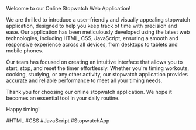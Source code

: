 Welcome to our Online Stopwatch Web Application!

We are thrilled to introduce a user-friendly and visually appealing stopwatch application, designed to help you keep track of time with precision and ease. Our application has been meticulously developed using the latest web technologies, including HTML, CSS, JavaScript, ensuring a smooth and responsive experience across all devices, from desktops to tablets and mobile phones.

Our team has focused on creating an intuitive interface that allows you to start, stop, and reset the timer effortlessly. Whether you're timing workouts, cooking, studying, or any other activity, our stopwatch application provides accurate and reliable performance to meet all your timing needs.

Thank you for choosing our online stopwatch application. We hope it becomes an essential tool in your daily routine.

Happy timing!

#HTML #CSS #JavaScript  #StopwatchApp

